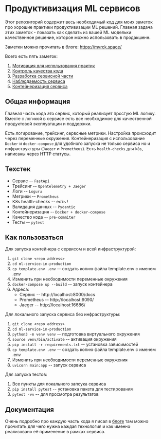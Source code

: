 # Продуктивизация ML сервисов

Этот репозиторий содержит весь необходимый код для моих заметок про хорошие практики продуктивизации ML решений. Главная задача этих заметок - показать как сделать из вашей ML модельки качественное решение, которое можно использовать в продакшене.

Заметки можно прочитать в блоге: https://mvrck.space/

Всего есть пять заметок:
1. [Мотивация для использования практик ](https://mvrck.space/posts/ml-best-practices-p1-motivation/)
2. [Контроль качества кода](https://mvrck.space/posts/ml-best-practices-p2-code-quality/)
3. [Разработка сервисной части](https://mvrck.space/posts/ml-best-practices-p3-service/)
4. [Наблюдаемость сервиса](https://mvrck.space/posts/ml-best-practices-p4-observability/)
5. [Контейнеризация сервиса](https://mvrck.space/posts/ml-best-practices-p5-containers/)

## Общая информация

Главная часть кода это сервис, который реализует простую ML логику. Вместе с логикой в сервисе есть все необходимое для качественной продуктовой эксплуатации и поддержки.

Есть логирование, трейсинг, сервсные метрики. Настройка происходит через переменные окружения. Контейнеризация с использование `Docker` и `docker-compose` для удобного запуска не только сервиса но и инфраструктуры (`Jaeger` и `Prometheus`). Есть `health-checks` для `k8s`, написаны через HTTP статусы.

## Техстек

- Сервис -- `FastApi`
- Трейсинг -- `Opentelemetry + Jaeger`
- Логи -- `Loguru`
- Метрики -- `Prometheus`
- K8s health-checks -- есть !
- Валидация данных -- `Pydantic`
- Контейнеризация -- `Docker + docker-compose`
- Качество кода -- `pre-commiter`
- Тесты -- `pytest`

## Как пользоваться

Для запуска контейнера с сервисом и всей инфраструктурой:
1. `git clone <repo address>`
2. `cd ml-service-in-production`
3. `cp template.env .env` -- создать копию файла template.env с именем .env
4. Изменить при необходимости переменные окружения
5. `docker-compose up --build` -- запуск контейнера
6. Адреса:
    - Сервис -- http://localhost:8000/docs
    - Prometheus -- http://localhost:9090/
    - Jaeger -- http://localhost:16686/

Для локального запуска сервиса без инфраструктуры:
1. `git clone <repo address>`
2. `cd ml-service-in-production`
3. `python3 -m venv venv` -- подготовка виртуального окружения
4. `source venv/bin/activate` -- активация окружения
5. `pip install -r requirements.txt` -- установка зависимостей
6. `cp template.env .env` -- создать копию файла template.env с именем .env
7. Изменить при необходимости переменные окружения
6. `uvicorn main:app` -- запуск сервиса

Для запуска тестов:
1. Все пункты для локального запсука сервиса
2. `pip install pytest` -- установка пакета для тестирования
3. `pytest -vv` -- для просмотра результатов

## Документация

Очень подробно про каждую часть кода я писал в [блоге](https://mvrck.space/) там можно прочитать для чего нужна каждая технология и как именно реализовано её применение в рамках сервиса.
